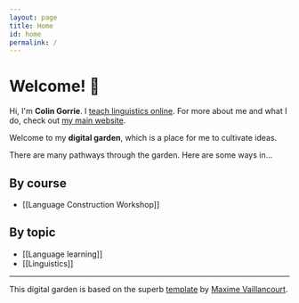 ```yaml
---
layout: page
title: Home
id: home
permalink: /
---
```


# Welcome! 🌱

Hi, I'm **Colin Gorrie**. I [teach linguistics online](https://colingorrie.com/courses). For more about me and what I do, check out [my main website](https://colingorrie.com).

Welcome to my **digital garden**, which is a place for me to cultivate ideas.

There are many pathways through the garden. Here are some ways in...

## By course

- [[Language Construction Workshop]]

## By topic

- [[Language learning]]
- [[Linguistics]]

---

This digital garden is based on the superb [template](https://github.com/maximevaillancourt/digital-garden-jekyll-template) by [Maxime Vaillancourt](https://maximevaillancourt.com/).

<style>
  /* .wrapper {
    max-width: 46em;
  } */
</style>
